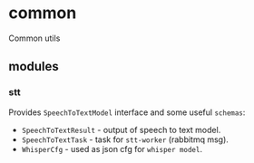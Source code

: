 # common
Common utils

## modules

### stt
Provides `SpeechToTextModel` interface and some useful `schemas`:
- `SpeechToTextResult` - output of speech to text model.
- `SpeechToTextTask` - task for `stt-worker` (rabbitmq msg).
- `WhisperCfg` - used as json cfg for `whisper model`.

